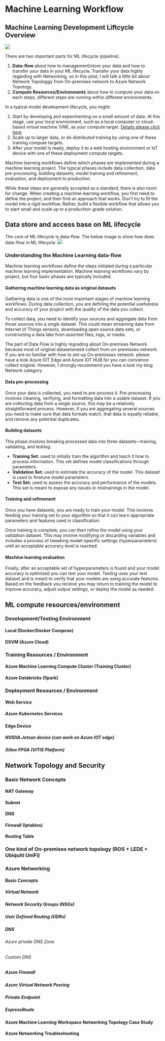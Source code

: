 # Machine Learning Workflow

## Machine Learning Development Liftcycle Overview
![](https://raw.githubusercontent.com/microsoft/MLOps/master/media/ml-lifecycle.png)

There are two important parts for ML lifecycle (pipeline).
1. **Data-flow** about how to management/store your data and how to transfer your data in your ML lifecycle. Transfer your data highly regarding with Networking, so in this post, I will talk a little bit about Network Topologgy from On-premises network to Azure Network Topology.
2. **Compute Resources/Environments** about how to compute your data on each steps, different steps are running within different environments.

In a typical model development lifecycle, you might:
1. Start by developing and experimenting on a small amount of data. At this stage, use your local environment, such as a local computer or cloud-based virtual machine (VM), as your compute target. [Details please click here](#development/testing-environment)
2. Scale up to larger data, or do distributed training by using one of these training compute targets.
3. After your model is ready, deploy it to a web hosting environment or IoT device with one of these deployment compute targets.

Machine learning workflows define which phases are implemented during a machine learning project. The typical phases include data collection, data pre-processing, building datasets, model training and refinement, evaluation, and deployment to production.

While these steps are generally accepted as a standard, there is also room for change. When creating a machine learning workflow, you first need to define the project, and then find an approach that works. Don’t try to fit the model into a rigid workflow. Rather, build a flexible workflow that allows you to start small and scale up to a production-grade solution. 

## Data store and access base on ML lifecycle
The core of ML lifecycle is data-flow. The below image is show how does data-flow in ML lifecycle.
![](https://res.cloudinary.com/dkvj6mo4c/image/upload/v1604582423/ML-workflow/ML-data-flow_xmspev.png)

### Understanding the Machine Learning data-flow

Machine learning workflows define the steps initiated during a particular machine learning implementation. Machine learning workflows vary by project, but four basic phases are typically included. 

#### Gathering machine learning data as original datasets

Gathering data is one of the most important stages of machine learning workflows. During data collection, you are defining the potential usefulness and accuracy of your project with the quality of the data you collect. 

To collect data, you need to identify your sources and aggregate data from those sources into a single dataset. This could mean streaming data from Internet of Things sensors, downloading open source data sets, or constructing a data lake from assorted files, logs, or media. 

The part of Data Flow is highly regrading about On-premises Network because most of original datasetsneed collect from on-premisses network. If you are no familiar with how to set-up On-premisses network. please have a look Azure IOT Edge and Azure IOT HUB for you can convience collect original. However, I strongly recommend you have a look my blog Network category.

#### Data pre-processing

Once your data is collected, you need to pre-process it. Pre-processing involves cleaning, verifying, and formatting data into a usable dataset. If you are collecting data from a single source, this may be a relatively straightforward process. However, if you are aggregating several sources you need to make sure that data formats match, that data is equally reliable, and remove any potential duplicates. 

#### Building datasets

This phase involves breaking processed data into three datasets—training, validating, and testing:

+ **Training Set:** used to initially train the algorithm and teach it how to process information. This set defines model classifications through parameters. 
+ **Validation Set:** used to estimate the accuracy of the model. This dataset is used to finetune model parameters.
+ **Test Set:** used to assess the accuracy and performance of the models. This set is meant to expose any issues or mistrainings in the model. 

#### Training and refinement

Once you have datasets, you are ready to train your model. This involves feeding your training set to your algorithm so that it can learn appropriate parameters and features used in classification. 

Once training is complete, you can then refine the model using your validation dataset. This may involve modifying or discarding variables and includes a process of tweaking model-specific settings (hyperparameters) until an acceptable accuracy level is reached. 

#### Machine learning evaluation

Finally, after an acceptable set of hyperparameters is found and your model accuracy is optimized you can test your model. Testing uses your test dataset and is meant to verify that your models are using accurate features. Based on the feedback you receive you may return to training the model to improve accuracy, adjust output settings, or deploy the model as needed.


## ML compute resources/environment
### Development/Testing Environment

#### Local (Docker/Docker Compose)

#### DSVM (Azure Cloud)

### Training Resources / Environment
#### Azure Machine Learning Compute Cluster (Training Cluster)

#### Azure Databricks (Spark)

### Deployment Resources / Environment
#### Web Service
##### Azure Kubernetes Services

#### Edge Device
##### NVIDIA Jetson device (can work on Azure IOT edge)

##### Xilinx FPGA (VITIS Platform)

## Network Topology and Security
### Basic Network Concepts

#### NAT Gateway

#### Subnet

#### DNS

#### Firewall (Iptables)

#### Routing Table

### One kind of On-premises network topology (ROS + LEDE + Ubiquiti UniFi)

### Azure Networking
#### Basic Concepts
##### Virtual Network

##### Network Security Groups (NSGs)

##### User Defined Routing (UDRs)

##### DNS
###### Azure private DNS Zone

###### Custom DNS

##### Azure Firewall

##### Azure Virtual Network Peering

##### Private Endpoint

##### ExpressRoute

#### Azure Machine Learning Workspace Networking Topology Case Study

#### Azure Networking Troubleshooting



